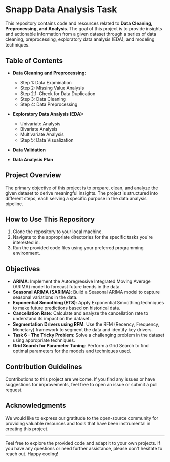# Snapp Data Analysis Task

This repository contains code and resources related to **Data Cleaning, Preprocessing, and Analysis**. The goal of this project is to provide insights and actionable information from a given dataset through a series of data cleaning, preprocessing, exploratory data analysis (EDA), and modeling techniques. 

## Table of Contents
- **Data Cleaning and Preprocessing:**
  - Step 1: Data Examination
  - Step 2: Missing Value Analysis
  - Step 2.1: Check for Data Duplication
  - Step 3: Data Cleaning
  - Step 4: Data Preprocessing
  
- **Exploratory Data Analysis (EDA):**
  - Univariate Analysis
  - Bivariate Analysis
  - Multivariate Analysis
  - Step 5: Data Visualization
  
- **Data Validation**
  
- **Data Analysis Plan**

## Project Overview
The primary objective of this project is to prepare, clean, and analyze the given dataset to derive meaningful insights. The project is structured into different steps, each serving a specific purpose in the data analysis pipeline.

## How to Use This Repository
1. Clone the repository to your local machine.
2. Navigate to the appropriate directories for the specific tasks you're interested in.
3. Run the provided code files using your preferred programming environment.

## Objectives
- **ARIMA**: Implement the Autoregressive Integrated Moving Average (ARIMA) model to forecast future trends in the data.
- **Seasonal ARIMA (SARIMA)**: Build a Seasonal ARIMA model to capture seasonal variations in the data.
- **Exponential Smoothing (ETS)**: Apply Exponential Smoothing techniques to make future predictions based on historical data.
- **Cancellation Rate**: Calculate and analyze the cancellation rate to understand its impact on the dataset.
- **Segmentation Drivers using RFM**: Use the RFM (Recency, Frequency, Monetary) framework to segment the data and identify key drivers.
- **Task 6 - The Tricky Problem**: Solve a challenging problem in the dataset using appropriate techniques.
- **Grid Search for Parameter Tuning**: Perform a Grid Search to find optimal parameters for the models and techniques used.

## Contribution Guidelines
Contributions to this project are welcome. If you find any issues or have suggestions for improvements, feel free to open an issue or submit a pull request.

## Acknowledgments
We would like to express our gratitude to the open-source community for providing valuable resources and tools that have been instrumental in creating this project.

---

Feel free to explore the provided code and adapt it to your own projects. If you have any questions or need further assistance, please don't hesitate to reach out. Happy coding!

